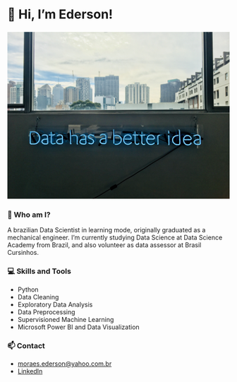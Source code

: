 # 👋 **Hi, I’m Ederson!**
###
![GitHub_Logo](data_has_better.jpg)

### 👀 Who am I?

A brazilian Data Scientist in learning mode, originally graduated as a mechanical engineer.
I’m currently studying Data Science at Data Science Academy from Brazil, and also volunteer as data assessor at Brasil Cursinhos.

### 💻 Skills and Tools

- Python
- Data Cleaning
- Exploratory Data Analysis 
- Data Preprocessing
- Supervisioned Machine Learning
- Microsoft Power BI and Data Visualization

### 📫 Contact

- moraes.ederson@yahoo.com.br
- [LinkedIn](https://www.linkedin.com/in/ederson-moraes/)
